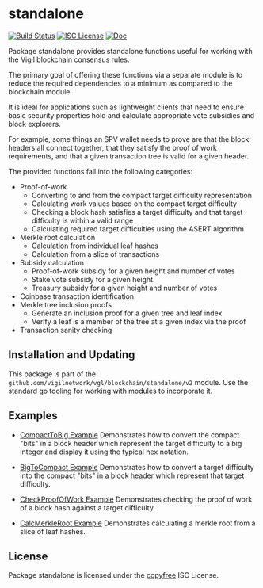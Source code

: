 standalone
==========

[![Build Status](https://github.com/vigilnetwork/vgl/workflows/Build%20and%20Test/badge.svg)](https://github.com/vigilnetwork/vgl/actions)
[![ISC License](https://img.shields.io/badge/license-ISC-blue.svg)](http://copyfree.org)
[![Doc](https://img.shields.io/badge/doc-reference-blue.svg)](https://pkg.go.dev/github.com/vigilnetwork/vgl/blockchain/standalone/v2)

Package standalone provides standalone functions useful for working with the
Vigil blockchain consensus rules.

The primary goal of offering these functions via a separate module is to reduce
the required dependencies to a minimum as compared to the blockchain module.

It is ideal for applications such as lightweight clients that need to ensure
basic security properties hold and calculate appropriate vote subsidies and
block explorers.

For example, some things an SPV wallet needs to prove are that the block headers
all connect together, that they satisfy the proof of work requirements, and that
a given transaction tree is valid for a given header.

The provided functions fall into the following categories:

- Proof-of-work
  - Converting to and from the compact target difficulty representation
  - Calculating work values based on the compact target difficulty
  - Checking a block hash satisfies a target difficulty and that target
    difficulty is within a valid range
  - Calculating required target difficulties using the ASERT algorithm
- Merkle root calculation
  - Calculation from individual leaf hashes
  - Calculation from a slice of transactions
- Subsidy calculation
  - Proof-of-work subsidy for a given height and number of votes
  - Stake vote subsidy for a given height
  - Treasury subsidy for a given height and number of votes
- Coinbase transaction identification
 - Merkle tree inclusion proofs
   - Generate an inclusion proof for a given tree and leaf index
   - Verify a leaf is a member of the tree at a given index via the proof
- Transaction sanity checking

## Installation and Updating

This package is part of the `github.com/vigilnetwork/vgl/blockchain/standalone/v2`
module.  Use the standard go tooling for working with modules to incorporate it.

## Examples

* [CompactToBig Example](https://pkg.go.dev/github.com/vigilnetwork/vgl/blockchain/standalone#example-CompactToBig)
  Demonstrates how to convert the compact "bits" in a block header which
  represent the target difficulty to a big integer and display it using the
  typical hex notation.

* [BigToCompact Example](https://pkg.go.dev/github.com/vigilnetwork/vgl/blockchain/standalone#example-BigToCompact)
  Demonstrates how to convert a target difficulty into the compact "bits" in a
  block header which represent that target difficulty.

* [CheckProofOfWork Example](https://pkg.go.dev/github.com/vigilnetwork/vgl/blockchain/standalone#example-CheckProofOfWork)
  Demonstrates checking the proof of work of a block hash against a target
  difficulty.

* [CalcMerkleRoot Example](https://pkg.go.dev/github.com/vigilnetwork/vgl/blockchain/standalone#example-CalcMerkleRoot)
  Demonstrates calculating a merkle root from a slice of leaf hashes.

## License

Package standalone is licensed under the [copyfree](http://copyfree.org) ISC
License.
